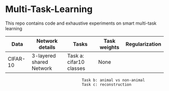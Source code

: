 # Multi-Task-Learning
This repo contains code and exhaustive experiments on smart multi-task learning


Data | Network details| Tasks | Task weights | Regularization
---- | -------------- | ----- | ------------ | --------------
CIFAR-10 | 3-layered shared Network | Task a: cifar10 classes     | None
                                      Task b: animal vs non-animal
                                      Task c: reconstruction
    
           

